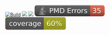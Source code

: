 [![Build](https://github.com/Uni-Sopron/szta-22t-azul-azure/actions/workflows/gradle.yml/badge.svg)](https://github.com/Uni-Sopron/szta-22t-azul-azure/actions/workflows/gradle.yml)
<a href="https://hub.docker.com/r/soeazul/azulgame"><img src="https://img.shields.io/badge/docker-automated_builds-blue?logo=docker"/></a>
<a href="https://uni-sopron.github.io/szta-22t-azul-azure"><img src="https://img.shields.io/badge/documentation-online-green?logo=googlechrome"/></a>
<a href="https://uni-sopron.github.io/szta-22t-azul-azure"><img src="/indicators/badges/pmd.svg"/></a>
<a href="https://uni-sopron.github.io/szta-22t-azul-azure"><img src="/indicators/badges/jacoco.svg"/></a>
